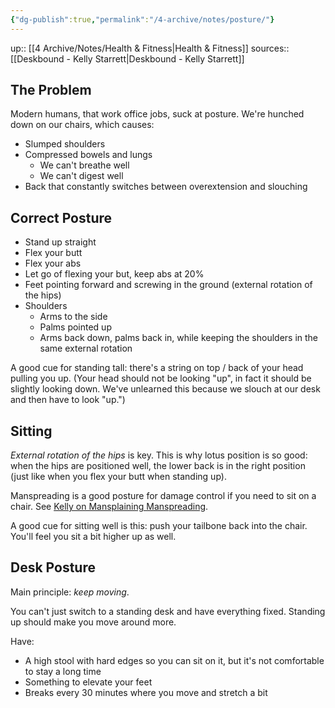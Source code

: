 ```yaml
---
{"dg-publish":true,"permalink":"/4-archive/notes/posture/"}
---
```


up:: [[4 Archive/Notes/Health & Fitness\|Health & Fitness]]
sources:: [[Deskbound - Kelly Starrett\|Deskbound - Kelly Starrett]]

## The Problem
Modern humans, that work office jobs, suck at posture. We're hunched down on our chairs, which causes:
- Slumped shoulders
- Compressed bowels and lungs
	- We can't breathe well
	- We can't digest well
- Back that constantly switches between overextension and slouching

## Correct Posture
- Stand up straight
- Flex your butt
- Flex your abs
- Let go of flexing your but, keep abs at 20%
- Feet pointing forward and screwing in the ground (external rotation of the hips)
- Shoulders
	- Arms to the side
	- Palms pointed up
	- Arms back down, palms back in, while keeping the shoulders in the same external rotation

A good cue for standing tall: there's a string on top / back of your head pulling you up. (Your head should not be looking "up", in fact it should be slightly looking down. We've unlearned this because we slouch at our desk and then have to look "up.")

## Sitting
*External rotation of the hips* is key. This is why lotus position is so good: when the hips are positioned well, the lower back is in the right position (just like when you flex your butt when standing up).

Manspreading is a good posture for damage control if you need to sit on a chair. See [Kelly on Mansplaining Manspreading](https://www.youtube.com/watch?v=NoYu58tp3wc).

A good cue for sitting well is this: push your tailbone back into the chair. You'll feel you sit a bit higher up as well.

## Desk Posture
Main principle: *keep moving*.

You can't just switch to a standing desk and have everything fixed. Standing up should make you move around more.

Have:
- A high stool with hard edges so you can sit on it, but it's not comfortable to stay a long time
- Something to elevate your feet
- Breaks every 30 minutes where you move and stretch a bit
